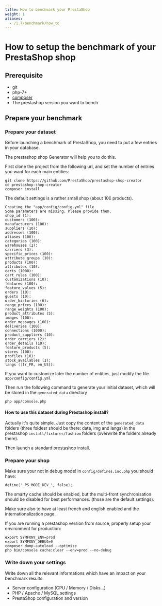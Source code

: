 ```yaml
---
title: How to benchmark your PrestaShop
weight: 1
aliases:
  - /1.7/benchmark/how_to
---
```


How to setup the benchmark of your PrestaShop shop
==================

## Prerequisite

- git
- php-7+
- <a href="https://getcomposer.org/download/composer">composer</a>
- The prestashop version you want to bench

## Prepare your benchmark

### Prepare your dataset

Before launching a benchmark of PrestaShop, you need to put a few entries in your database.

The prestashop shop Generator will help you to do this.

First clone the project from the following url, and set the number of entries you want for each main entities:

```text
git clone https://github.com/PrestaShop/prestashop-shop-creator
cd prestashop-shop-creator
composer install
```



The default settings is a rather small shop (about 100 products).

```text
Creating the "app/config/config.yml" file
Some parameters are missing. Please provide them.
shop_id (1): 
customers (100): 
manufacturers (100): 
suppliers (10): 
addresses (100): 
aliases (100): 
categories (100): 
warehouses (2): 
carriers (3): 
specific_prices (100): 
attribute_groups (10): 
products (100): 
attributes (10): 
carts (1000): 
cart_rules (100): 
customizations (10): 
features (100): 
feature_values (5): 
orders (10): 
guests (10): 
order_histories (6): 
range_prices (100): 
range_weights (100): 
product_attributes (5): 
images (100): 
order_messages (100): 
deliveries (100): 
connections (1000): 
product_suppliers (10): 
order_carriers (2): 
order_details (10): 
feature_products (5): 
stores (100): 
profiles (10): 
stock_availables (1): 
langs ([fr_FR, en_US]): 
```

If you want to customize later the number of entities, just modify the file ```app/config/config.yml```

Then run the following command to generate your initial dataset, which will be stored in the ```generated_data``` 
directory

```
php app/console.php
```

#### How to use this dataset during Prestashop install?

Actually it's quite simple. Just copy the content of the ```generated_data``` folders (three foldesr should be 
there: data, img and langs) in the prestashop ```install/fixtures/fashion``` folders (overwrite the folders already 
there).

Then launch a standard prestashop install.

### Prepare your shop

Make sure your not in debug mode! In ```config/defines.inc.php``` you should have:
```text
define('_PS_MODE_DEV_', false);
```
The smarty cache should be enabled, but the multi-front synchronisation should be disabled for best performances.
(those are the default settings).

Make sure also to have at least french and english enabled and the internationalization page.

If you are running a prestashop version from source, properly setup your environment for production:

```text
export SYMFONY_ENV=prod
export SYMFONY_DEBUG=0
composer dump-autoload --optimize
php bin/console cache:clear --env=prod --no-debug
```

### Write down your settings

Write down all the relevant informations which have an impact on your benchmark results:

- Server configuration (CPU / Memory / Disks...)
- PHP / Apache / MySQL settings
- PrestaShop configuration and version
